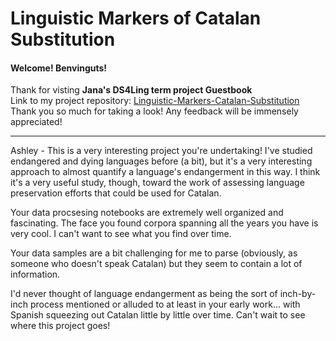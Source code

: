 # Linguistic Markers of Catalan Substitution
#### Welcome! Benvinguts!
Thank for visting **Jana's DS4Ling term project Guestbook**\
Link to my project repository: [Linguistic-Markers-Catalan-Substitution](https://github.com/Data-Science-for-Linguists-2025/Linguistic-Markers-Catalan-Substitution.git)\
Thank you so much for taking a look! Any feedback will be immensely appreciated!
***

             


Ashley - 
This is a very interesting project you're undertaking! I've studied endangered and dying languages before (a bit),
but it's a very interesting approach to almost quantify a language's endangerment in this way. I think it's a very useful
study, though, toward the work of assessing language preservation efforts that could be used for Catalan.

Your data procsesing notebooks are extremely well organized and fascinating. The face you found corpora spanning all the years
you have is very cool. I can't want to see what you find over time.

Your data samples are a bit challenging for me to parse (obviously, as someone who doesn't speak Catalan) but they seem to 
contain a lot of information.

I'd never thought of language endangerment as being the sort of inch-by-inch process mentioned or alluded to at least in your
early work... with Spanish squeezing out Catalan little by little over time. Can't wait to see where this project goes!

